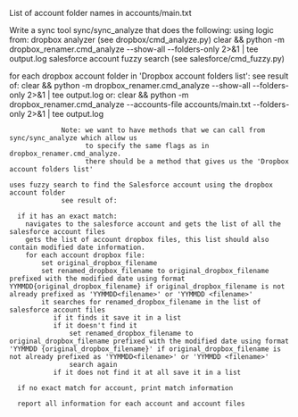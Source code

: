 List of account folder names in accounts/main.txt

Write a sync tool sync/sync_analyze that does the following:
using logic from:
 dropbox analyzer (see dropbox/cmd_analyze.py)
     clear && python -m dropbox_renamer.cmd_analyze --show-all --folders-only 2>&1 | tee output.log
 salesforce account fuzzy search (see salesforce/cmd_fuzzy.py)


for each dropbox account folder in 'Dropbox account folders list': 
                 see result of:
                     clear && python -m dropbox_renamer.cmd_analyze --show-all --folders-only 2>&1 | tee output.log
                 or:
                     clear && python -m dropbox_renamer.cmd_analyze --accounts-file accounts/main.txt --folders-only 2>&1 | tee output.log

                 Note: we want to have methods that we can call from sync/sync_analyze which allow us
                       to specify the same flags as in dropbox_renamer.cmd_analyze.
                       there should be a method that gives us the 'Dropbox account folders list'
                
    uses fuzzy search to find the Salesforce account using the dropbox account folder
                 see result of:
                 
      if it has an exact match:
        navigates to the salesforce account and gets the list of all the salesforce account files
        gets the list of account dropbox files, this list should also contain modified date information.
        for each account dropbox file:
            set original_dropbox_filename
            set renamed_dropbox_filename to original_dropbox_filename prefixed with the modified date using format YYMMDD{original_dropbox_filename} if original_dropbox_filename is not already prefixed as 'YYMMDD<filename>' or 'YYMMDD <filename>'
            it searches for renamed_dropbox_filename in the list of salesforce account files
               if it finds it save it in a list
               if it doesn't find it
                   set renamed_dropbox_filename to original_dropbox_filename prefixed with the modified date using format 'YYMMDD {original_dropbox_filename}' if original_dropbox_filename is not already prefixed as 'YYMMDD<filename>' or 'YYMMDD <filename>'
                   search again
               if it does not find it at all save it in a list

      if no exact match for account, print match information

      report all information for each account and account files 

        


